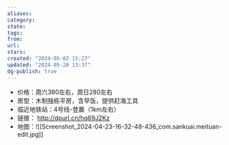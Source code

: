 ```yaml
---
aliases: 
category: 
state: 
tags: 
from: 
url: 
stars: 
created: "2024-05-02 15:27"
updated: "2024-05-28 13:37"
dg-publish: true
---
```

- 价格：周六360左右，周日280左右
- 房型：木制独栋平房，含早饭，提供赶海工具
- 临近地铁站：4号线-登羸（1km左右）
- 链接： http://dpurl.cn/hq69J2Kz
- 地图：![[Screenshot_2024-04-23-16-32-48-436_com.sankuai.meituan-edit.jpg]]